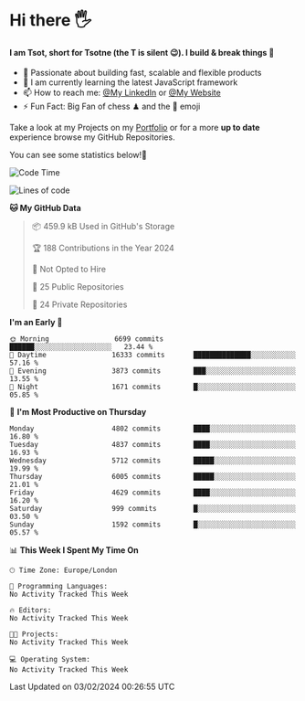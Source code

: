 # Hi there :raised_hand_with_fingers_splayed:
#### I am Tsot, short for Tsotne (the T is silent :wink:). I build & break things :space_invader:
- :telescope: Passionate about building fast, scalable and flexible products
- :seedling: I am currently learning the latest JavaScript framework 
- :mailbox: How to reach me: [@My LinkedIn](https://www.linkedin.com/in/tsotne-gvadzabia/) or [@My Website](https://tsotne.co.uk/contact)
- :zap: Fun Fact: Big Fan of chess ♟ and the 👾 emoji

Take a look at my Projects on my [Portfolio](https://tsotne.co.uk/) or for a more **up to date** experience browse my GitHub Repositories.

You can see some statistics below!:space_invader:
<!--START_SECTION:waka-->
![Code Time](http://img.shields.io/badge/Code%20Time-761%20hrs%202%20mins-blue)

![Lines of code](https://img.shields.io/badge/From%20Hello%20World%20I%27ve%20Written-10.4%20million%20lines%20of%20code-blue)

**🐱 My GitHub Data** 

> 📦 459.9 kB Used in GitHub's Storage 
 > 
> 🏆 188 Contributions in the Year 2024
 > 
> 🚫 Not Opted to Hire
 > 
> 📜 25 Public Repositories 
 > 
> 🔑 24 Private Repositories 
 > 
**I'm an Early 🐤** 

```text
🌞 Morning                6699 commits        ██████░░░░░░░░░░░░░░░░░░░   23.44 % 
🌆 Daytime                16333 commits       ██████████████░░░░░░░░░░░   57.16 % 
🌃 Evening                3873 commits        ███░░░░░░░░░░░░░░░░░░░░░░   13.55 % 
🌙 Night                  1671 commits        █░░░░░░░░░░░░░░░░░░░░░░░░   05.85 % 
```
📅 **I'm Most Productive on Thursday** 

```text
Monday                   4802 commits        ████░░░░░░░░░░░░░░░░░░░░░   16.80 % 
Tuesday                  4837 commits        ████░░░░░░░░░░░░░░░░░░░░░   16.93 % 
Wednesday                5712 commits        █████░░░░░░░░░░░░░░░░░░░░   19.99 % 
Thursday                 6005 commits        █████░░░░░░░░░░░░░░░░░░░░   21.01 % 
Friday                   4629 commits        ████░░░░░░░░░░░░░░░░░░░░░   16.20 % 
Saturday                 999 commits         █░░░░░░░░░░░░░░░░░░░░░░░░   03.50 % 
Sunday                   1592 commits        █░░░░░░░░░░░░░░░░░░░░░░░░   05.57 % 
```


📊 **This Week I Spent My Time On** 

```text
🕑︎ Time Zone: Europe/London

💬 Programming Languages: 
No Activity Tracked This Week

🔥 Editors: 
No Activity Tracked This Week

🐱‍💻 Projects: 
No Activity Tracked This Week

💻 Operating System: 
No Activity Tracked This Week
```


 Last Updated on 03/02/2024 00:26:55 UTC
<!--END_SECTION:waka-->
